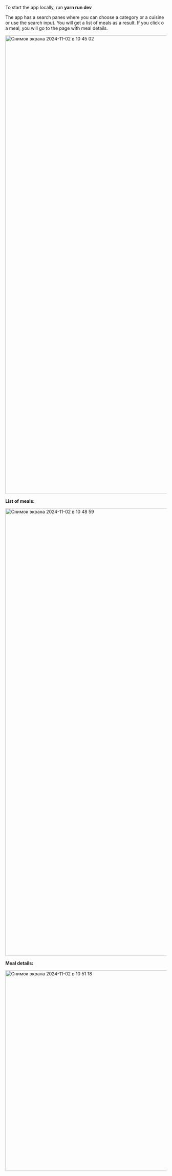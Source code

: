 To start the app locally, run **yarn run dev**

The app has a search panes where you can choose a category or a cuisine or use the search input. You will get a list of meals as a result. If you click o a meal, you will go to the page with meal details.

<img width="1433" alt="Снимок экрана 2024-11-02 в 10 45 02" src="https://github.com/user-attachments/assets/18ae5e2e-af12-4f42-90cc-1454ab495c17">

**List of meals:**

<img width="1399" alt="Снимок экрана 2024-11-02 в 10 48 59" src="https://github.com/user-attachments/assets/ff4685c5-e5bb-47ba-b974-fdc77723a1bc">


**Meal details:**

<img width="627" alt="Снимок экрана 2024-11-02 в 10 51 18" src="https://github.com/user-attachments/assets/bc7d0ffd-72e7-4642-9fff-a55e0f72364a">

